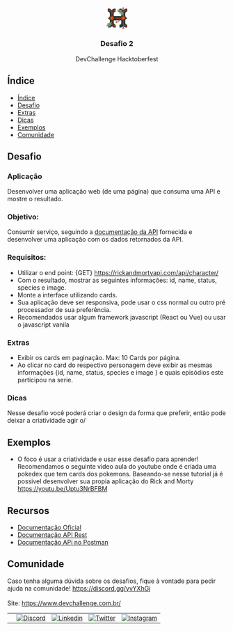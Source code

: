 <br />
<p align="center">

  <img width="10%" align="center" src="../../recursos/icon.svg"/>
  
  <h3 align="center">Desafio 2</h3>

  <p align="center">
   DevChallenge Hacktoberfest
  </p>

## Índice

- [Índice](#índice)
- [Desafio](#desafio)
- [Extras](#extras)
- [Dicas](#dicas)
- [Exemplos](#exemplos)
- [Comunidade](#comunidade)

## Desafio 

### Aplicação
Desenvolver uma aplicação web (de uma página) que consuma uma API e mostre o resultado.

### Objetivo: 
Consumir serviço, seguindo a [documentação da API](https://rickandmortyapi.com/documentation/#introduction) fornecida e desenvolver uma aplicação com os dados retornados da API.

### Requisitos:
- Utilizar o end point: {GET} https://rickandmortyapi.com/api/character/
- Com o resultado, mostrar as seguintes informações: id, name, status, species e image.
- Monte a interface utilizando cards.
- Sua aplicação deve ser responsiva, pode usar o css normal ou outro pré processador de sua preferência.
- Recomendados usar algum framework javascript (React ou Vue) ou usar o javascript vanila

### Extras
- Exibir os cards em paginação. Max: 10 Cards por página.
- Ao clicar no card do respectivo personagem deve exibir as mesmas informações {id, name, status, species e image } e quais episódios este participou na serie.


### Dicas
Nesse desafio você poderá criar o design da forma que preferir, então pode deixar a criatividade agir o/

## Exemplos
- O foco é usar a criatividade e usar esse desafio para aprender! Recomendamos o seguinte video aula do youtube onde é criada uma pokedex que tem cards dos pokemons. Baseando-se nesse tutorial já é possivel desenvolver sua propia aplicação do Rick and Morty
https://youtu.be/Uptu3NrBFBM

## Recursos
- [Documentação Oficial](https://rickandmortyapi.com/)
- [Documentação API Rest](https://rickandmortyapi.com/documentation/#rest) 
- [Documentação APi no Postman](https://documenter.getpostman.com/view/11174370/SztHXkfz)


## Comunidade
Caso tenha alguma dúvida sobre os desafios, fique à vontade para pedir ajuda na comunidade! https://discord.gg/yvYXhGj <br>
<br>
Site: https://www.devchallenge.com.br/ <br>

<table style="border-color:transparent">
    <th>
        <td><a href="https://discord.gg/yvYXhGj"><img src="https://cdn3.iconfinder.com/data/icons/discord/64/discord_20-512.png" width="30px" height="30px" alt="Discord">      </a></td>
    <td><a href="https://www.linkedin.com/company/devchallenge/"><img src="https://image.flaticon.com/icons/svg/1384/1384014.svg" width="30px" height="30px"                alt="Linkedin"></a></td>
    <td><a href="https://twitter.com/dev_challenge"><img src="https://cdn3.iconfinder.com/data/icons/picons-social/57/43-twitter-512.png" width="30px" height="30px"        alt="Twitter"></a</td>
    <td><a href="https://www.instagram.com/devchallenge/"><img src="https://cdn4.iconfinder.com/data/icons/picons-social/57/38-instagram-3-512.png" width="30px"            height="30px" alt="Instagram"></a></td>
    </th>
</table>

